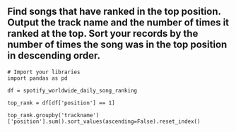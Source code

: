 ## Find songs that have ranked in the top position. Output the track name and the number of times it ranked at the top. Sort your records by the number of times the song was in the top position in descending order.

```
# Import your libraries
import pandas as pd

df = spotify_worldwide_daily_song_ranking

top_rank = df[df['position'] == 1]

top_rank.groupby('trackname')['position'].sum().sort_values(ascending=False).reset_index()
```

